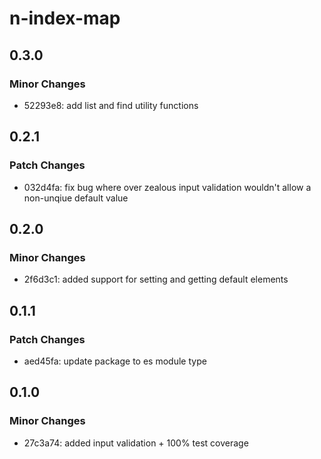 # n-index-map

## 0.3.0

### Minor Changes

-   52293e8: add list and find utility functions

## 0.2.1

### Patch Changes

-   032d4fa: fix bug where over zealous input validation wouldn't allow a non-unqiue default value

## 0.2.0

### Minor Changes

-   2f6d3c1: added support for setting and getting default elements

## 0.1.1

### Patch Changes

-   aed45fa: update package to es module type

## 0.1.0

### Minor Changes

-   27c3a74: added input validation + 100% test coverage
